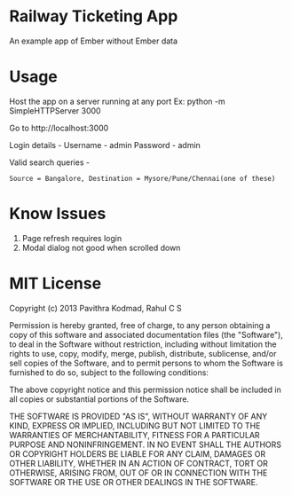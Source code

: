Railway Ticketing App
=====================

An example app of Ember without Ember data

Usage
=====
Host the app on a server running at any port
Ex: python -m SimpleHTTPServer 3000

Go to http://localhost:3000

Login details -
	Username - admin
	Password - admin

Valid search queries - 
	
	Source = Bangalore, Destination = Mysore/Pune/Chennai(one of these)

Know Issues
===========

1. Page refresh requires login
2. Modal dialog not good when scrolled down

MIT License
===========
Copyright (c) 2013 Pavithra Kodmad, Rahul C S

Permission is hereby granted, free of charge, to any person obtaining a copy of this software and associated documentation files (the "Software"), to deal in the Software without restriction, including without limitation the rights to use, copy, modify, merge, publish, distribute, sublicense, and/or sell copies of the Software, and to permit persons to whom the Software is furnished to do so, subject to the following conditions:

The above copyright notice and this permission notice shall be included in all copies or substantial portions of the Software.

THE SOFTWARE IS PROVIDED "AS IS", WITHOUT WARRANTY OF ANY KIND, EXPRESS OR IMPLIED, INCLUDING BUT NOT LIMITED TO THE WARRANTIES OF MERCHANTABILITY, FITNESS FOR A PARTICULAR PURPOSE AND NONINFRINGEMENT. IN NO EVENT SHALL THE AUTHORS OR COPYRIGHT HOLDERS BE LIABLE FOR ANY CLAIM, DAMAGES OR OTHER LIABILITY, WHETHER IN AN ACTION OF CONTRACT, TORT OR OTHERWISE, ARISING FROM, OUT OF OR IN CONNECTION WITH THE SOFTWARE OR THE USE OR OTHER DEALINGS IN THE SOFTWARE.
